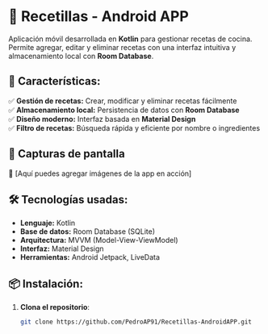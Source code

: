 
# 🍲 Recetillas - Android APP  
Aplicación móvil desarrollada en **Kotlin** para gestionar recetas de cocina. Permite agregar, editar y eliminar recetas con una interfaz intuitiva y almacenamiento local con **Room Database**.

## 🚀 Características:
✅ **Gestión de recetas:** Crear, modificar y eliminar recetas fácilmente  
✅ **Almacenamiento local:** Persistencia de datos con **Room Database**  
✅ **Diseño moderno:** Interfaz basada en **Material Design**  
✅ **Filtro de recetas:** Búsqueda rápida y eficiente por nombre o ingredientes  

## 📸 Capturas de pantalla
🔹 [Aquí puedes agregar imágenes de la app en acción]

## 🛠 Tecnologías usadas:
- **Lenguaje:** Kotlin  
- **Base de datos:** Room Database (SQLite)  
- **Arquitectura:** MVVM (Model-View-ViewModel)  
- **Interfaz:** Material Design  
- **Herramientas:** Android Jetpack, LiveData  

## 📦 Instalación:
1. **Clona el repositorio**:
   ```bash
   git clone https://github.com/PedroAP91/Recetillas-AndroidAPP.git
